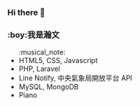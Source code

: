 ### Hi there 👋
<h3>:boy:<b>我是瀚文</b></h3>

<ul>:musical_note:
  <li>HTML5, CSS, Javascript</li>
  <li>PHP, Laravel</li>
  <li>Line Notify, 中央氣象局開放平台 API</li>
  <li>MySQL, MongoDB</li>
  <li>Piano</li>
</ul>
